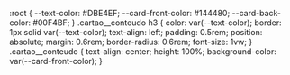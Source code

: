 
:root {
    --text-color: #DBE4EF;
    --card-front-color: #144480;
    --card-back-color: #00F4BF;
}
.cartao__conteudo h3 {
    color: var(--text-color);
    border: 1px solid var(--text-color);
    text-align: left;
    padding: 0.5rem;
    position: absolute;
    margin: 0.6rem;
    border-radius: 0.6rem;
    font-size: 1vw;
}
.cartao__conteudo {
    text-align: center;
    height: 100%;
    background-color: var(--card-front-color);
}
